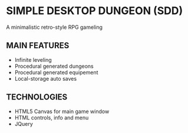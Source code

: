 # SIMPLE DESKTOP DUNGEON (SDD)

A minimalistic retro-style RPG gameling

## MAIN FEATURES

* Infinite leveling
* Procedural generated dungeons
* Procedural generated equipement
* Local-storage auto saves

## TECHNOLOGIES

* HTML5 Canvas for main game window
* HTML controls, info and menu
* JQuery
